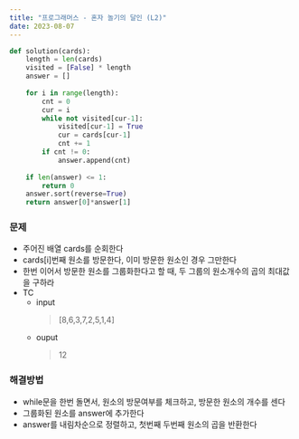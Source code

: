 ```yaml
---
title: "프로그래머스 - 혼자 놀기의 달인 (L2)"
date: 2023-08-07
---
```


```python
def solution(cards):
    length = len(cards)
    visited = [False] * length
    answer = []
    
    for i in range(length):
        cnt = 0
        cur = i
        while not visited[cur-1]:
            visited[cur-1] = True
            cur = cards[cur-1]
            cnt += 1
        if cnt != 0:
            answer.append(cnt)
    
    if len(answer) <= 1:
        return 0
    answer.sort(reverse=True)
    return answer[0]*answer[1]
```

### 문제

- 주어진 배열 cards를 순회한다
- cards[i]번째 원소를 방문한다, 이미 방문한 원소인 경우 그만한다
- 한번 이어서 방문한 원소를 그룹화한다고 할 때, 두 그룹의 원소개수의 곱의 최대값을 구하라
- TC
  - input
    > [8,6,3,7,2,5,1,4]
  - ouput
    > 12

### 해결방법
- while문을 한번 돌면서, 원소의 방문여부를 체크하고, 방문한 원소의 개수를 센다
- 그룹화된 원소를 answer에 추가한다
- answer를 내림차순으로 정렬하고, 첫번째 두번째 원소의 곱을 반환한다

